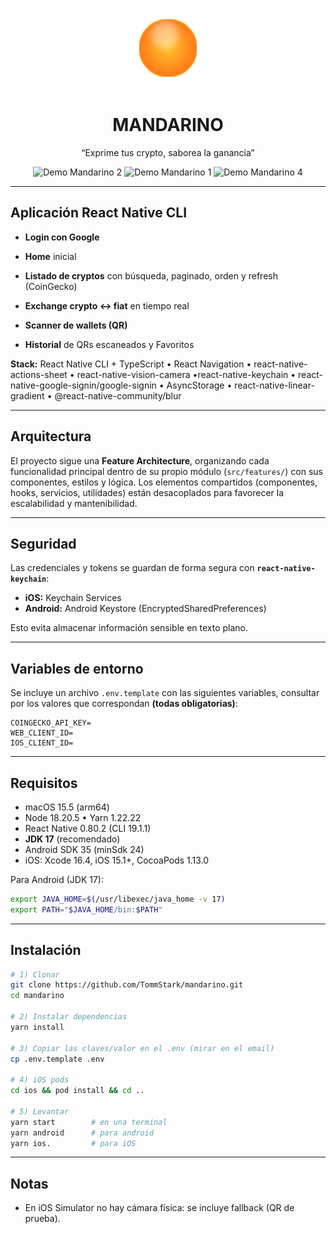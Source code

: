<p align="center"> <img src="src/assets/icon.png" alt="Mandarino logo" width="128" height="128"> </p> <h1 align="center">MANDARINO</h1> <p align="center">“Exprime tus crypto, saborea la ganancia”</p>

<p align="center">
  <img src="docs/demo2.gif" alt="Demo Mandarino 2" width="25%" />
  <img src="docs/demo1.gif" alt="Demo Mandarino 1" width="25%" />
  <img src="docs/demo4.gif" alt="Demo Mandarino 4" width="25%" />
</p>

---

## Aplicación React Native CLI

- **Login con Google**

- **Home** inicial

- **Listado de cryptos** con búsqueda, paginado, orden y refresh (CoinGecko)

- **Exchange crypto ↔ fiat** en tiempo real

- **Scanner de wallets (QR)**&#x20;

- **Historial** de QRs escaneados y Favoritos

**Stack:** React Native CLI + TypeScript • React Navigation • react-native-actions-sheet • react-native-vision-camera •react-native-keychain • react-native-google-signin/google-signin • AsyncStorage • react-native-linear-gradient • @react-native-community/blur

---

## Arquitectura

El proyecto sigue una **Feature Architecture**, organizando cada funcionalidad principal dentro de su propio módulo (`src/features/`) con sus componentes, estilos y lógica. Los elementos compartidos (componentes, hooks, servicios, utilidades) están desacoplados para favorecer la escalabilidad y mantenibilidad.

---

## Seguridad

Las credenciales y tokens se guardan de forma segura con **`react-native-keychain`**:

- **iOS:** Keychain Services
- **Android:** Android Keystore (EncryptedSharedPreferences)

Esto evita almacenar información sensible en texto plano.

---

## Variables de entorno

Se incluye un archivo `.env.template` con las siguientes variables, consultar por los valores que correspondan **(todas obligatorias)**:

```
COINGECKO_API_KEY=
WEB_CLIENT_ID=
IOS_CLIENT_ID=
```

---

## Requisitos

- macOS 15.5 (arm64)
- Node 18.20.5 • Yarn 1.22.22
- React Native 0.80.2 (CLI 19.1.1)
- **JDK 17** (recomendado)
- Android SDK 35 (minSdk 24)
- iOS: Xcode 16.4, iOS 15.1+, CocoaPods 1.13.0

Para Android (JDK 17):

```bash
export JAVA_HOME=$(/usr/libexec/java_home -v 17)
export PATH="$JAVA_HOME/bin:$PATH"
```

---

## Instalación

```bash
# 1) Clonar
git clone https://github.com/TommStark/mandarino.git
cd mandarino

# 2) Instalar dependencias
yarn install

# 3) Copiar las claves/valor en el .env (mirar en el email)
cp .env.template .env

# 4) iOS pods
cd ios && pod install && cd ..

# 5) Levantar
yarn start        # en una terminal
yarn android      # para android
yarn ios.         # para iOS
```

---

## Notas

- En iOS Simulator no hay cámara física: se incluye fallback (QR de prueba).
